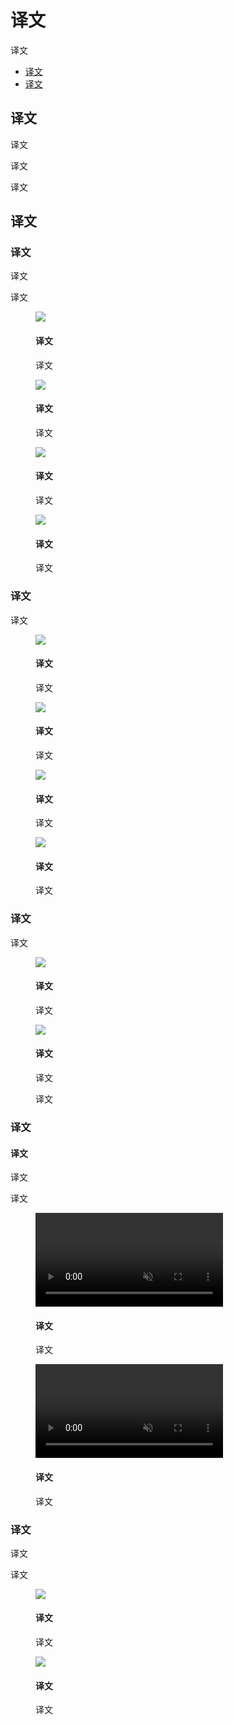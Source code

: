 <div class="article__intro">

[en]: <> (Cross-platform adaptation)
# 译文

[en]: <> (Material Design supports design and usability best practices across platforms to help create beautiful user experiences.)
译文

<nav>

[en]: <> (When to adapt)
[en]: <> (Cross-platform guidelines)
* [译文](#when-to-adapt)
* [译文](#cross-platform-guidelines)

</nav></div><div class="article__body">

[en]: <> (When to adapt)
<h2 id="when-to-adapt">译文</h2>

[en]: <> (Material Design was built on a foundation of best practices in both traditional and web design, informed by user experience research and cognitive science. The design guidelines that developed from these findings are intended to be universally applied across all platforms and devices.)
译文

[en]: <> (Design conventions can differ from platform to platform. These differences in convention can affect the user's ability to understand the UI or complete certain tasks. In these cases, it is recommended to adapt to platform-specific conventions. In areas where design differences are minimally disruptive, adapting to the platform is optional.)
译文

[en]: <> (The following guidelines indicate when you should adapt to native platform conventions, and when you have the option to adapt. Platform conventions are constantly evolving, and Material Design is evolving with them to increase the quality of our design patterns.)
译文

[en]: <> (Cross-platform guidelines)
<h2 id="cross-platform-guidelines">译文</h2>

[en]: <> (Toolbars)
### 译文

[en]: <> (Toolbars are commonly used to frame the context of a screen. On iOS, toolbars are called navigation bars. On Android, toolbars are called top app bars.)
译文

[en]: <> (It is recommended to use a platform’s default text alignment for toolbar titles, unless multiple action buttons are present.)
译文

<div class="mdui-row-sm-2"><div class="mdui-col"><figure>

![]({assets_path}/platform-guidance/cross-platform-adaptation/as-crossplatform-toolbar-01.png)

<figcaption>

[en]: <> (Android)
#### 译文

[en]: <> (Titles are left-aligned by default in top app bars.)
译文

</figcaption></figure></div><div class="mdui-col"><figure>

![]({assets_path}/platform-guidance/cross-platform-adaptation/material-design.platform-adaptation-toolbar-2.png)

<figcaption>

[en]: <> (iOS)
#### 译文

[en]: <> (Titles are center-aligned by default in navigation bars.)
译文

</figcaption></figure></div></div><div class="mdui-row-sm-2"><div class="mdui-col"><figure>

![]({assets_path}/platform-guidance/cross-platform-adaptation/as-crossplatform-toolbar-02.png)

<figcaption>

[en]: <> (Android)
#### 译文

[en]: <> (When multiple actions, or even no actions, appear on the right side, top app bar titles are always left-aligned.)
译文

</figcaption></figure></div><div class="mdui-col"><figure>

![]({assets_path}/platform-guidance/cross-platform-adaptation/material-design.platform-adaptation-toolbar-4.png)

<figcaption>

[en]: <> (iOS)
#### 译文

[en]: <> (When multiple action buttons are on the right side, or on the home screen of an application, titles may be left-aligned.)
译文

</figcaption></figure></div></div>

[en]: <> (Iconography)
### 译文

[en]: <> (System icons are used to represent the most universally available actions for the platform.)
译文

<div class="mdui-row-sm-2"><div class="mdui-col"><figure>

![]({assets_path}/platform-guidance/cross-platform-adaptation/as-crossplatform-iconography-01.png)

<figcaption>

[en]: <> (Android)
#### 译文

[en]: <> (The Up button contains a thin arrow with a stem.)
译文

</figcaption></figure></div><div class="mdui-col"><figure>

![]({assets_path}/platform-guidance/cross-platform-adaptation/material-design.platform-adaptation-iconography-2.png)

<figcaption>

[en]: <> (iOS)
#### 译文

[en]: <> (On iOS, the back arrow is thicker and doesn’t have a stem. It should include a label to its destination.)
译文

</figcaption></figure></div></div><div class="mdui-row-sm-2"><div class="mdui-col"><figure>

![]({assets_path}/platform-guidance/cross-platform-adaptation/as-crossplatform-iconography-02.png)

<figcaption>

[en]: <> (Android)
#### 译文

[en]: <> (The action overflow menu icon \(indicated by the “More…” symbol\) contains three vertical dots.)
译文

</figcaption></figure></div><div class="mdui-col"><figure>

![]({assets_path}/platform-guidance/cross-platform-adaptation/material-design.platform-adaptation-iconography-4.png)

<figcaption>

[en]: <> (iOS)
#### 译文

[en]: <> (The action overflow menu icon \(indicated by the “More…” symbol\) contains three horizontal dots.)
译文

</figcaption></figure></div></div>

[en]: <> (Controls)
### 译文

[en]: <> (Controls should clearly indicate how users should interact with them.)
译文

<div class="mdui-row-sm-2"><div class="mdui-col"><figure>

![]({assets_path}/platform-guidance/cross-platform-adaptation/as-crossplatform-controls.png)

<figcaption>

[en]: <> (Android)
#### 译文

[en]: <> (Use Material switches, checkboxes, and radio buttons.)
译文

</figcaption></figure></div><div class="mdui-col"><figure>

![]({assets_path}/platform-guidance/cross-platform-adaptation/material-design.platform-adaptation-control-2.png)

<figcaption>

[en]: <> (iOS)
#### 译文

[en]: <> (Native platform switches may be used as they have matching functionality and appearance as Material switches.)
译文

[en]: <> (Use switches instead of check boxes and check mark lists instead of radio buttons, as these are the graphics expected on iOS.)
译文

</figcaption></figure></div></div>

[en]: <> (Gestures)
### 译文

[en]: <> (Edge swipe)
#### 译文

[en]: <> (An edge swipe starts from outside of the screen to reveal off-screen content.)
译文

[en]: <> (Edge swipes can conflict with other swipe gestures, such as horizontal swipes through pages or table rows. To avoid these kinds of conflicts, an edge swipe should perform the same behavior as any other swipe that exists over a content area.)
译文

<div class="mdui-row-sm-2"><div class="mdui-col"><figure><video controls loop muted preload="metadata" class="mdui-video-fluid"><source data-src="{assets_path}/platform-guidance/cross-platform-adaptation/platform-adaptation-android.mp4" src="{assets_path}/platform-guidance/cross-platform-adaptation/platform-adaptation-android.mp4" type="video/mp4"></video><figcaption>

[en]: <> (Android)
#### 译文

[en]: <> (When conflicting gestures are not present, performing an edge swipe from the left reveals off-screen content, such as a navigation drawer.)
译文

</figcaption></figure></div><div class="mdui-col"><figure><video controls loop muted preload="metadata" class="mdui-video-fluid"><source data-src="{assets_path}/platform-guidance/cross-platform-adaptation/platform-adaptation-ios.mp4" src="{assets_path}/platform-guidance/cross-platform-adaptation/platform-adaptation-ios.mp4" type="video/mp4"></video><figcaption>

[en]: <> (iOS)
#### 译文

[en]: <> (When conflicting gestures are not present, performing an edge swipe from the left navigates you back through an app’s hierarchy.)
译文

</figcaption></figure></div></div>

[en]: <> (Typography)
### 译文

[en]: <> (Typography communicates both text content and branding. In both cases, text must be accessible and resizable.)
译文

[en]: <> (If your app already uses typography for branding, it is recommended to do so in moderation.)
译文

<div class="mdui-row-sm-2"><div class="mdui-col"><figure>

![]({assets_path}/platform-guidance/cross-platform-adaptation/material-design.platform-adaptation-typography-1.png)

<figcaption>

[en]: <> (Android)
#### 译文

[en]: <> (The default typeface on Android is Roboto. On Android, text size should be specified in scaleable pixels to allow type to be resized using accessibility features.)
译文

</figcaption></figure></div><div class="mdui-col"><figure>

![]({assets_path}/platform-guidance/cross-platform-adaptation/material-design.platform-adaptation-typography-2.png)

<figcaption>

[en]: <> (iOS)
#### 译文

[en]: <> (The default typeface on iOS is San Francisco. Using this typeface is the easiest way to implement accessibility features like Dynamic Type. Using other typefaces may require making adjustments to get the same accessibility features.)
译文

</figcaption></figure></div></div></div>
